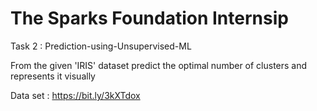 # The Sparks Foundation Internsip

Task 2 : Prediction-using-Unsupervised-ML

From the given 'IRIS' dataset predict the optimal number of clusters and represents it visually

Data set : https://bit.ly/3kXTdox
